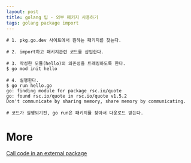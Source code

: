 ```yaml
---
layout: post
title: golang 팁 - 외부 패키지 사용하기 
tags: golang package import
---
```


```
# 1. pkg.go.dev 사이트에서 원하는 패키지를 찾는다.

# 2. import하고 패키지관련 코드를 삽입한다.

# 3. 작성한 모듈(hello)의 의존성을 트래킹하도록 한다.
$ go mod init hello

# 4. 실행한다.
$ go run hello.go
go: finding module for package rsc.io/quote
go: found rsc.io/quote in rsc.io/quote v1.5.2
Don't communicate by sharing memory, share memory by communicating.

# 코드가 실행되기전, go run은 패키지를 찾아서 다운로드 받는다.
```

# More
[Call code in an external package](https://golang.org/doc/tutorial/getting-started#call)
